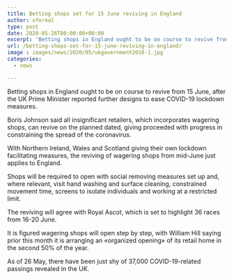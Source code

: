 ```yaml
---
title: Betting shops set for 15 June reviving in England
author: xforeal 
type: post
date: 2020-05-26T00:00:00+00:00
excerpt: 'Betting shops in England ought to be on course to revive from 15 June, after the UK Prime Minister reported further designs to ease COVID-19 lockdown measures '
url: /betting-shops-set-for-15-june-reviving-in-england/
image : images/news/2020/05/ukgovernment2018-1.jpg
categories:
  - news

---
```

Betting shops in England ought to be on course to revive from 15 June, after the UK Prime Minister reported further designs to ease COVID-19 lockdown measures. 

Boris Johnson said all insignificant retailers, which incorporates wagering shops, can revive on the planned dated, giving proceeded with progress in constraining the spread of the coronavirus. 

With Northern Ireland, Wales and Scotland giving their own lockdown facilitating measures, the reviving of wagering shops from mid-June just applies to England. 

Shops will be required to open with social removing measures set up and, where relevant, visit hand washing and surface cleaning, constrained movement time, screens to isolate individuals and working at a restricted limit. 

The reviving will agree with Royal Ascot, which is set to highlight 36 races from 16-20 June. 

It is figured wagering shops will open step by step, with William Hill saying prior this month it is arranging an &#171;organized opening&#187; of its retail home in the second 50% of the year. 

As of 26 May, there have been just shy of 37,000 COVID-19-related passings revealed in the UK.